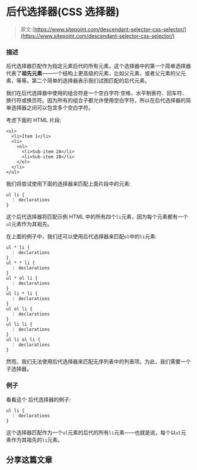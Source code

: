 # 后代选择器(CSS 选择器)

> 原文:[https://www.sitepoint.com/descendant-selector-css-selector/](https://www.sitepoint.com/descendant-selector-css-selector/)

### 描述

后代选择器匹配作为指定元素后代的所有元素。这个选择器中的第一个简单选择器代表了**祖先元素**——一个结构上更高级的元素，比如父元素，或者父元素的父元素，等等。第二个简单的选择器表示我们试图匹配的后代元素。

我们在后代选择器中使用的组合符是一个空白字符:空格、水平制表符、回车符、换行符或换页符。因为所有的组合子都允许使用空白字符，所以在后代选择器的简单选择器之间可以包含多个空白字符。

考虑下面的 HTML 片段:

```
<ul>
  <li>Item 1</li>
  <li>
    <ol>
      <li>Sub-item 2A</li>
      <li>Sub-item 2B</li>
    </ol>
  </li>
</ul>
```

我们将尝试使用下面的选择器来匹配上面片段中的元素:

```
ul li {
  ⋮ declarations
}
```

这个后代选择器将匹配示例 HTML 中的所有四个`li`元素，因为每个元素都有一个`ul`元素作为其祖先。

在上面的例子中，我们还可以使用后代选择器来匹配`ol`中的`li`元素:

```
ul * li {
  ⋮ declarations
}
ul * * li {
  ⋮ declarations
}
ul * ol li {
  ⋮ declarations
}
ul li * li {
  ⋮ declarations
}
ul ol li {
  ⋮ declarations
}
ul li li {
  ⋮ declarations
}
ul li ol li {
  ⋮ declarations
}
```

然而，我们无法使用后代选择器来匹配无序列表中的列表项。为此，我们需要一个子选择器。

### 例子

看看这个
后代选择器的例子:

```
ul li {
  ⋮ declarations
}
```

这个选择器匹配作为一个`ul`元素的后代的所有`li`元素——也就是说，每个以`ul`元素作为其祖先的`li`元素。

## 分享这篇文章